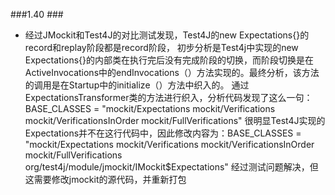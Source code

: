 ###1.40 ### 
- 经过JMockit和Test4J的对比测试发现，Test4J的new Expectations{}的record和replay阶段都是record阶段， 初步分析是Test4j中实现的new Expectations{}的内部类在执行完后没有完成阶段的切换，而阶段切换是在 ActiveInvocations中的endInvocations（）方法实现的。最终分析，该方法的调用是在Startup中的initialize（）方法中织入的。 通过ExpectationsTransformer类的方法进行织入，分析代码发现了这么一句：BASE_CLASSES = "mockit/Expectations mockit/Verifications mockit/VerificationsInOrder mockit/FullVerifications" 很明显Test4J实现的Expectations并不在这行代码中，因此修改内容为：BASE_CLASSES = "mockit/Expectations mockit/Verifications mockit/VerificationsInOrder mockit/FullVerifications org/test4j/module/jmockit/IMockit$Expectations" 经过测试问题解决，但这需要修改jmockit的源代码，并重新打包

